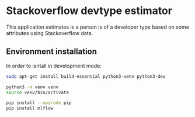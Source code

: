# Stackoverflow devtype estimator

This application estimates is a person is of a developer type based on some attributes using Stackoverflow data.

## Environment installation

In order to isntall  in development mode:

``` bash
sudo apt-get install build-essential python3-venv python3-dev

python3 -m venv venv
source venv/bin/activate

pip install --upgrade pip
pip install mlflow
```
